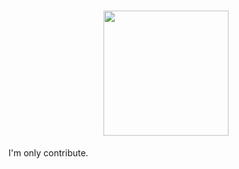 <h1 align="center"><img src="https://media.discordapp.net/attachments/908219512271286282/974885245151227945/20220514_010545.png" height="200"></h1>

I'm only contribute.
